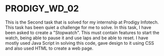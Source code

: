 # PRODIGY_WD_02
This is the Second task that is solved for my internship at Prodigy Infotech.
This task has been quiet a challenge for me to solve.
In this task, I have been asked to create a "Stopwatch".
This must contain features to start the watch, being able to pause it and use laps and be able to reset.
I have mostly used Java Script in solving this code, gave design to it using CSS and also used HTML to create a web page.
